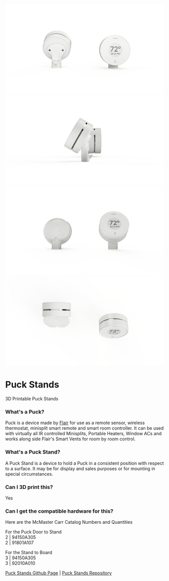 ![Head On](https://raw.githubusercontent.com/flair-systems/puck-stands/master/Puck%20Multi%20Angle%20Stand%20Head%20On.png)
![Side Angled](https://raw.githubusercontent.com/flair-systems/puck-stands/master/Puck%20Multi%20Angle%20Stand%20Side%20Angled.png)
![Angled Head On](https://raw.githubusercontent.com/flair-systems/puck-stands/master/Puck%20Multi%20Angled%20Stand%20Angled%20Head%20On.png)
![Top Down](https://raw.githubusercontent.com/flair-systems/puck-stands/master/Puck%20Multi%20Angle%20Stand.png)

# Puck Stands
3D Printable Puck Stands

### What's a Puck?
Puck is a device made by [Flair](https://flair.co) for use as a remote sensor, wireless thermostat, minisplit smart remote and smart room controller.  It can be used with virtually all IR controlled Minisplits, Portable Heaters, Window ACs and works along side Flair's Smart Vents for room by room control.

### What's a Puck Stand?
A Puck Stand is a device to hold a Puck in a consistent position with respect to a surface. It may be for display and sales purposes or for mounting in special circumstances.

### Can I 3D print this?
Yes

### Can I get the compatible hardware for this?
Here are the McMaster Carr Catalog Numbers and Quantities  

For the Puck Door to Stand  
2  | 94150A305  
2  | 91801A107  

For the Stand to Board  
3  | 94150A305  
3  | 92010A010  

[Puck Stands Github Page](https://flair-systems.github.io/puck-stands/) | [Puck Stands Repository](https://github.com/flair-systems/puck-stands)

